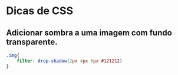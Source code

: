 # Dicas de CSS


## Adicionar sombra a uma imagem com fundo transparente.

~~~css
.img{
	filter: drop-shadow(2px 4px 6px #121212)
}
~~~
